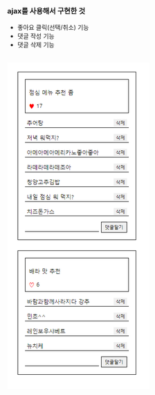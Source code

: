 ### ajax를 사용해서 구현한 것
* 좋아요 클릭(선택/취소) 기능
* 댓글 작성 기능
* 댓글 삭제 기능
<br><br>

![readme img](./readme_ref.png)
